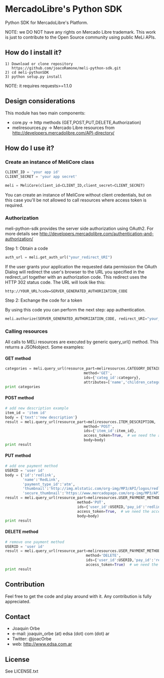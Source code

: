 # MercadoLibre's Python SDK

Python SDK for MercadoLibre's Platform.


NOTE: we DO NOT have any rights on Mercado Libre trademark. This work is just to contribute to the Open Source community using public MeLi APIs.

## How do I install it?

    1) Download or clone repository 
       https://github.com/joacoRamone/meli-python-sdk.git
    2) cd meli-pythonSDK
    3) python setup.py install

NOTE: it requires requests>=1.1.0

## Design considerations

This module has two main components:
* core.py -> http methods (GET,POST,PUT,DELETE,Authorization)
* meliresources.py -> Mercado Libre resources from http://developers.mercadolibre.com/API-directory/

## How do I use it?

### Create an instance of MeliCore class
 
```python
CLIENT_ID = 'your app id'
CLIENT_SECRET = 'your app secret'

meli = MeliCore(client_id=CLIENT_ID,client_secret=CLIENT_SECRET)
```

You can create an instance of MeliCore without client credentials, but on this case you'll be not allowed to call resources where access token is required.

### Authorization

meli-python-sdk provides the server side authorization using OAuth2. For more details see http://developers.mercadolibre.com/authentication-and-authorization/

Step 1: Obtain a code

```python
auth_url = meli.get_auth_url("your_redirect_URI")
```

If the user grants your application the requested data permission the OAuth Dialog will redirect the user's browser to the URL you specified in the redirect_url together with an authorization code. This redirect uses the HTTP 302 status code. The URL will look like this:

    http://YOUR_URL?code=SERVER_GENERATED_AUTHORIZATION_CODE

Step 2: Exchange the code for a token

By using this code you can perform the next step: app authentication.

```python
meli.authorize(SERVER_GENERATED_AUTHORIZATION_CODE, redirect_URI="your_redirect_URI")
```

### Calling resources

All calls to MELi resources are executed by generic query_url() method. This returns a JSONobject. Some examples:

#### GET method

```python
categories = meli.query_url(resource_part=meliresources.CATEGORY_DETAILS,
                                    method='GET',
                                    ids={'categ_id':category},
                                    attributes=['name','children_categories'])
print categories
```

#### POST method

```python
# add new description example
item_id = 'item id'
body = {'text':'new description'}
result = meli.query_url(resource_part=meliresources.ITEM_DESCRIPTION,
                                    method='POST',
                                    ids={'item_id':item_id},
                                    access_token=True,  # we need the access token for data update
                                    body=body)
print result
```

#### PUT method

```python
# add one payment method
USERID = 'user id'
body = {'id':'redlink',
        'name':'RedLink',
        'payment_type_id':'atm',
        'thumbnail':'http://img.mlstatic.com/org-img/MP3/API/logos/redlink.gif',
        'secure_thumbnail':'https://www.mercadopago.com/org-img/MP3/API/logos/redlink.gif'}
result = meli.query_url(resource_part=meliresources.USER_PAYMENT_METHODS_DETAILS,
                                 method='PUT',
                                 ids={'user_id':USERID,'pay_id':'redlink'},
                                 access_token=True,  # we need the access token for data update
                                 body=body)
print result
```

#### DELETE method

```python
# remove one payment method
USERID = 'user id'
result = meli.query_url(resource_part=meliresources.USER_PAYMENT_METHODS_DETAILS,
                                     method='DELETE',
                                     ids={'user_id':USERID,'pay_id':'redlink'},
                                     access_token=True)  # we need the access token for data update
print result
```

## Contribution

Feel free to get the code and play around with it. Any contribution is fully appreciated.

## Contact

* Joaquin Orbe
* e-mail: joaquin_orbe (at) edsa (dot) com (dot) ar
* Twitter: @joacOrbe
* web: http://www.edsa.com.ar
    
## License

See LICENSE.txt
 